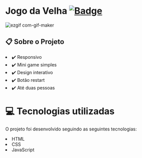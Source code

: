 # Jogo da Velha  [![ Badge](https://img.shields.io/badge/-Test_the_project_by_clicking_here-gray?style=flat-square&logo=&logoColor=white&link=https://https://https://BeatrizFernandess.github.io/Jogo-da-velha/)](https://BeatrizFernandess.github.io/Jogo-da-velha/)

![ezgif com-gif-maker](https://user-images.githubusercontent.com/80279567/173661618-6f0b8ac9-dead-4404-8068-40ab664cc5a8.gif)

## 📋 Sobre o Projeto
<li>✔️ Responsivo
<li>✔️ Mini game simples
<li>✔️ Design interativo
<li>✔️ Botão restart
<li>✔️ Até duas pessoas

# 💻 Tecnologias utilizadas
O projeto foi desenvolvido seguindo as seguintes tecnologias:

<li>HTML
<li>CSS
<li>JavaScript
